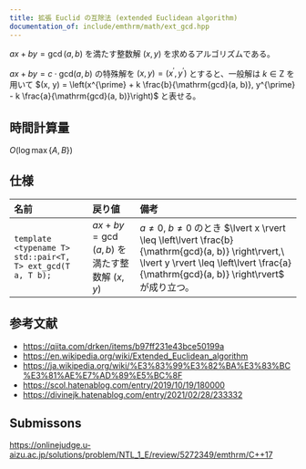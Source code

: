 ```yaml
---
title: 拡張 Euclid の互除法 (extended Euclidean algorithm)
documentation_of: include/emthrm/math/ext_gcd.hpp
---
```


$ax + by = \gcd(a, b)$ を満たす整数解 $(x, y)$ を求めるアルゴリズムである。

$ax + by = c \cdot \mathrm{gcd}(a, b)$ の特殊解を $(x, y) = (x^{\prime}, y^{\prime})$ とすると、一般解は $k \in \mathrm{Z}$ を用いて $(x, y) = \left(x^{\prime} + k \frac{b}{\mathrm{gcd}(a, b)}, y^{\prime} - k \frac{a}{\mathrm{gcd}(a, b)}\right)$ と表せる。


## 時間計算量

$O(\log{\max \lbrace A, B \rbrace})$


## 仕様

|名前|戻り値|備考|
|:--|:--|:--|
|`template <typename T>`<br>`std::pair<T, T> ext_gcd(T a, T b);`|$ax + by = \gcd(a, b)$ を満たす整数解 $(x, y)$|$a \neq 0,\ b \neq 0$ のとき $\lvert x \rvert \leq \left\lvert \frac{b}{\mathrm{gcd}(a, b)} \right\rvert,\ \lvert y \rvert \leq \left\lvert \frac{a}{\mathrm{gcd}(a, b)} \right\rvert$ が成り立つ。|


## 参考文献

- https://qiita.com/drken/items/b97ff231e43bce50199a
- https://en.wikipedia.org/wiki/Extended_Euclidean_algorithm
- https://ja.wikipedia.org/wiki/%E3%83%99%E3%82%BA%E3%83%BC%E3%81%AE%E7%AD%89%E5%BC%8F
- https://scol.hatenablog.com/entry/2019/10/19/180000
- https://divinejk.hatenablog.com/entry/2021/02/28/233332


## Submissons

https://onlinejudge.u-aizu.ac.jp/solutions/problem/NTL_1_E/review/5272349/emthrm/C++17
